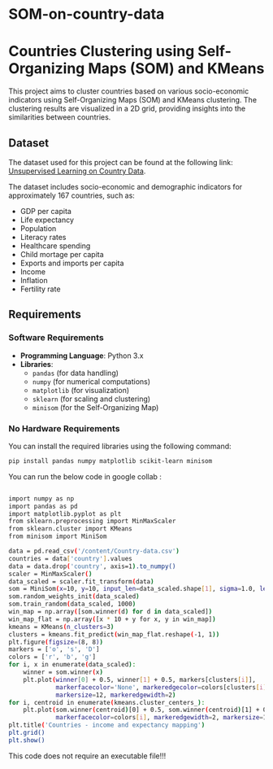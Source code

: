 # SOM-on-country-data
# Countries Clustering using Self-Organizing Maps (SOM) and KMeans

This project aims to cluster countries based on various socio-economic indicators using Self-Organizing Maps (SOM) and KMeans clustering. The clustering results are visualized in a 2D grid, providing insights into the similarities between countries.

## Dataset

The dataset used for this project can be found at the following link: [Unsupervised Learning on Country Data](https://www.kaggle.com/datasets/rohan0301/unsupervised-learning-on-country-data).

The dataset includes socio-economic and demographic indicators for approximately 167 countries, such as:
- GDP per capita
- Life expectancy
- Population
- Literacy rates
- Healthcare spending
- Child mortage per capita
- Exports and imports per capita
- Income
- Inflation
- Fertility rate



## Requirements

### Software Requirements

- **Programming Language**: Python 3.x
- **Libraries**:
  - `pandas` (for data handling)
  - `numpy` (for numerical computations)
  - `matplotlib` (for visualization)
  - `sklearn` (for scaling and clustering)
  - `minisom` (for the Self-Organizing Map)

### No Hardware Requirements

You can install the required libraries using the following command:

```bash
pip install pandas numpy matplotlib scikit-learn minisom
```
You can run the below code in google collab :

```bash

import numpy as np
import pandas as pd
import matplotlib.pyplot as plt
from sklearn.preprocessing import MinMaxScaler
from sklearn.cluster import KMeans
from minisom import MiniSom

data = pd.read_csv('/content/Country-data.csv')
countries = data['country'].values
data = data.drop('country', axis=1).to_numpy()
scaler = MinMaxScaler()
data_scaled = scaler.fit_transform(data)
som = MiniSom(x=10, y=10, input_len=data_scaled.shape[1], sigma=1.0, learning_rate=0.5)
som.random_weights_init(data_scaled)
som.train_random(data_scaled, 1000)
win_map = np.array([som.winner(d) for d in data_scaled])
win_map_flat = np.array([x * 10 + y for x, y in win_map])
kmeans = KMeans(n_clusters=3)
clusters = kmeans.fit_predict(win_map_flat.reshape(-1, 1))
plt.figure(figsize=(8, 8))
markers = ['o', 's', 'D']
colors = ['r', 'b', 'g']
for i, x in enumerate(data_scaled):
    winner = som.winner(x)
    plt.plot(winner[0] + 0.5, winner[1] + 0.5, markers[clusters[i]],
             markerfacecolor='None', markeredgecolor=colors[clusters[i]],
             markersize=12, markeredgewidth=2)
for i, centroid in enumerate(kmeans.cluster_centers_):
    plt.plot(som.winner(centroid)[0] + 0.5, som.winner(centroid)[1] + 0.5, 'X',
             markerfacecolor=colors[i], markeredgewidth=2, markersize=16)
plt.title('Countries - income and expectancy mapping')
plt.grid()
plt.show()
```

This code does not require an executable file!!!


